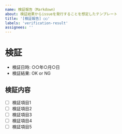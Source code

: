 ```yaml
---
name: 検証報告（Markdown）
about: 検証結果からissueを発行することを想定したテンプレート
title: '[検証報告] ○○'
labels: 'verification-result'
assignees: ''
---
```


# 検証

- 検証日時: ○○年○月○日
- 検証結果: OK or NG

## 検証内容

- [ ] 検証項目1
- [ ] 検証項目2
- [ ] 検証項目3
- [ ] 検証項目4
- [ ] 検証項目5
